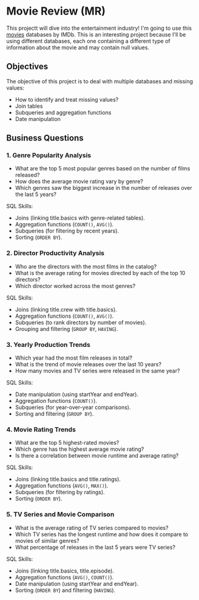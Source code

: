 # Movie Review (MR)
This projectt will dive into the entertainment industry! I'm going to use this [movies](https://developer.imdb.com/non-commercial-datasets/) databases by IMDb. This is an interesting project because I'll be using different databases, each one containing a different type of information about the movie and may contain null values.

## Objectives
The objective of this project is to deal with multiple databases and missing values:
- How to identify and treat missing values?
- Join tables
- Subqueries and aggregation functions
- Date manipulation

## Business Questions
### 1. Genre Popularity Analysis
- What are the top 5 most popular genres based on the number of films released?
- How does the average movie rating vary by genre?
- Which genres saw the biggest increase in the number of releases over the last 5 years?

SQL Skills:
- Joins (linking title.basics with genre-related tables).
- Aggregation functions (`COUNT()`, `AVG()`).
- Subqueries (for filtering by recent years).
- Sorting (`ORDER BY`).

### 2. Director Productivity Analysis
- Who are the directors with the most films in the catalog?
- What is the average rating for movies directed by each of the top 10 directors?
- Which director worked across the most genres?

SQL Skills:
- Joins (linking title.crew with title.basics).
- Aggregation functions (`COUNT()`, `AVG()`).
- Subqueries (to rank directors by number of movies).
- Grouping and filtering (`GROUP BY`, `HAVING`).

### 3. Yearly Production Trends
- Which year had the most film releases in total?
- What is the trend of movie releases over the last 10 years?
- How many movies and TV series were released in the same year?

SQL Skills:
- Date manipulation (using startYear and endYear).
- Aggregation functions (`COUNT()`).
- Subqueries (for year-over-year comparisons).
- Sorting and filtering (`GROUP BY`).

### 4. Movie Rating Trends
- What are the top 5 highest-rated movies?
- Which genre has the highest average movie rating?
- Is there a correlation between movie runtime and average rating?

SQL Skills:
- Joins (linking title.basics and title.ratings).
- Aggregation functions (`AVG()`, `MAX()`).
- Subqueries (for filtering by ratings).
- Sorting (`ORDER BY`).

### 5. TV Series and Movie Comparison
- What is the average rating of TV series compared to movies?
- Which TV series has the longest runtime and how does it compare to movies of similar genres?
- What percentage of releases in the last 5 years were TV series?

SQL Skills:
- Joins (linking title.basics, title.episode).
- Aggregation functions (`AVG()`, `COUNT()`).
- Date manipulation (using startYear and endYear).
- Sorting (`ORDER BY`) and filtering (`HAVING`).
